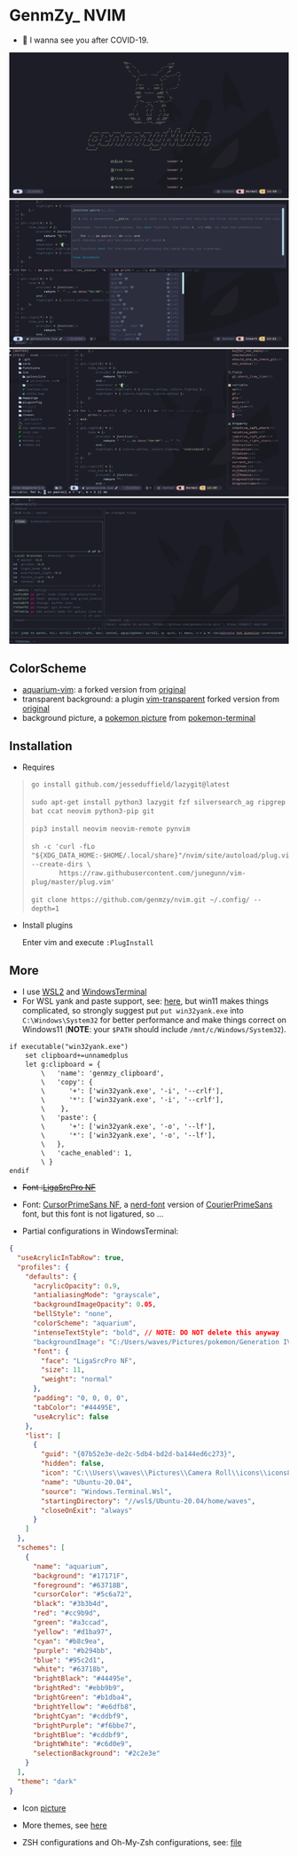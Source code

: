 # GenmZy_ NVIM

- 💜 I wanna see you after COVID-19.

![dashboard](https://github.com/genmzy/pictures/blob/master/genmzy_pikachu.png)
![genmzy](https://github.com/genmzy/pictures/blob/master/genmzy_complete.png)
![info](https://github.com/genmzy/pictures/blob/master/genmzy_info.png)
![git](https://github.com/genmzy/pictures/blob/master/genmzy_git.png)

## ColorScheme

- [aquarium-vim](https://github.com/genmzy/aquarium-vim): a forked version from [original](https://github.com/FrenzyExists/aquarium-vim)
- transparent background: a plugin [vim-transparent](https://github.com/genmzy/vim-transparent) forked version from [original](https://github.com/tribela/vim-transparent)
- background picture, a [pokemon picture](https://github.com/genmzy/pictures/blob/master/448.jpg) from [pokemon-terminal](https://github.com/LazoCoder/Pokemon-Terminal)

## Installation

- Requires
> ```shell
> go install github.com/jesseduffield/lazygit@latest
>
> sudo apt-get install python3 lazygit fzf silversearch_ag ripgrep bat ccat neovim python3-pip git
>
> pip3 install neovim neovim-remote pynvim
>
> sh -c 'curl -fLo "${XDG_DATA_HOME:-$HOME/.local/share}"/nvim/site/autoload/plug.vim --create-dirs \
>        https://raw.githubusercontent.com/junegunn/vim-plug/master/plug.vim'
>
> git clone https://github.com/genmzy/nvim.git ~/.config/ --depth=1
> ```

- Install plugins

  Enter vim and execute `:PlugInstall`

## More

- I use [WSL2](https://docs.microsoft.com/en-us/windows/wsl/compare-versions) and [WindowsTerminal](https://github.com/microsoft/terminal)
- For WSL yank and paste support, see: [here](https://github.com/neovim/neovim/wiki/FAQ#how-to-use-the-windows-clipboard-from-wsl), but win11 makes things complicated, so strongly suggest put `put win32yank.exe` into `C:\Windows\System32` for better performance and make things correct on Windows11 (**NOTE**: your `$PATH` should include `/mnt/c/Windows/System32`).
```vim
if executable("win32yank.exe")
    set clipboard+=unnamedplus
    let g:clipboard = {
        \   'name': 'genmzy_clipboard',
        \   'copy': {
        \      '+': ['win32yank.exe', '-i', '--crlf'],
        \      '*': ['win32yank.exe', '-i', '--crlf'],
        \    },
        \   'paste': {
        \      '+': ['win32yank.exe', '-o', '--lf'],
        \      '*': ['win32yank.exe', '-o', '--lf'],
        \   },
        \   'cache_enabled': 1,
        \ }
endif
```

- ~~Font :[LigaSrcPro NF](https://github.com/Bo-Fone/Liga-Sauce-Code-Pro-Nerd-Font)~~
- Font: [CursorPrimeSans NF](https://github.com/genmzy/dotfiles/blob/master/Backup/CourierPrimeSansNF), a [nerd-font](https://github.com/ryanoasis/nerd-fonts) version of [CourierPrimeSans](https://github.com/quoteunquoteapps/CourierPrimeSans) font, but this font is not ligatured, so ...

- Partial configurations in WindowsTerminal:
```json
{
  "useAcrylicInTabRow": true,
  "profiles": {
    "defaults": {
      "acrylicOpacity": 0.9,
      "antialiasingMode": "grayscale",
      "backgroundImageOpacity": 0.05,
      "bellStyle": "none",
      "colorScheme": "aquarium",
      "intenseTextStyle": "bold", // NOTE: DO NOT delete this anyway
      "backgroundImage": "C:/Users/waves/Pictures/pokemon/Generation IV - Sinnoh/448.jpg",
      "font": {
        "face": "LigaSrcPro NF",
        "size": 11,
        "weight": "normal"
      },
      "padding": "0, 0, 0, 0",
      "tabColor": "#44495E",
      "useAcrylic": false
    },
    "list": [
      {
        "guid": "{07b52e3e-de2c-5db4-bd2d-ba144ed6c273}",
        "hidden": false,
        "icon": "C:\\Users\\waves\\Pictures\\Camera Roll\\icons\\icons8-console-24.png",
        "name": "Ubuntu-20.04",
        "source": "Windows.Terminal.Wsl",
        "startingDirectory": "//wsl$/Ubuntu-20.04/home/waves",
        "closeOnExit": "always"
      }
    ]
  },
  "schemes": [
    {
      "name": "aquarium",
      "background": "#17171F",
      "foreground": "#63718B",
      "cursorColor": "#5c6a72",
      "black": "#3b3b4d",
      "red": "#cc9b9d",
      "green": "#a3ccad",
      "yellow": "#d1ba97",
      "cyan": "#b8c9ea",
      "purple": "#b294bb",
      "blue": "#95c2d1",
      "white": "#63718b",
      "brightBlack": "#44495e",
      "brightRed": "#ebb9b9",
      "brightGreen": "#b1dba4",
      "brightYellow": "#e6dfb8",
      "brightCyan": "#cddbf9",
      "brightPurple": "#f6bbe7",
      "brightBlue": "#cddbf9",
      "brightWhite": "#c6d0e9",
      "selectionBackground": "#2c2e3e"
    }
  ],
  "theme": "dark"
}
```

- Icon [picture](https://github.com/genmzy/pictures/blob/master/icons8-console-24.png)

- More themes, see [here](https://github.com/genmzy/nvim/blob/aquarium/themes.md)

- ZSH configurations and Oh-My-Zsh configurations, see: [file](https://github.com/genmzy/dotfiles/blob/master/.zshrc)
